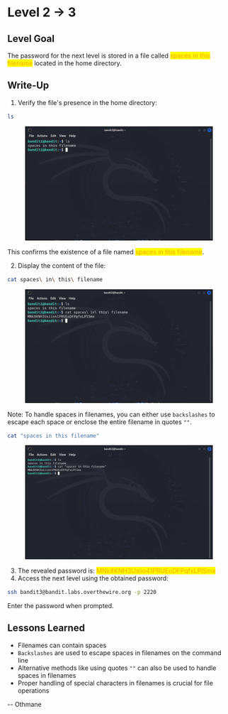 # Level 2 → 3

## Level Goal

The password for the next level is stored in a file called <mark style="color:orange;">spaces in this filename</mark> located in the home directory.



## Write-Up

1. Verify the file's presence in the home directory:

```sh
ls
```

<figure><img src="../../../../.gitbook/assets/image (4) (1) (1) (1) (1) (1).png" alt="ls"><figcaption></figcaption></figure>

This confirms the existence of a file named <mark style="color:orange;">spaces in this filename</mark>.

2. Display the content of the file:

```sh
cat spaces\ in\ this\ filename
```

<figure><img src="../../../../.gitbook/assets/image (1) (1) (1) (1) (1) (1) (1) (1) (1) (1) (1).png" alt="cat spaces\ in\ this\ filename"><figcaption></figcaption></figure>

Note: To handle spaces in filenames, you can either use `backslashes` to escape each space or enclose the entire filename in quotes `""`.

```sh
cat "spaces in this filename"
```

<figure><img src="../../../../.gitbook/assets/image (5) (1) (1).png" alt="cat &#x22;spaces in this filename&#x22;"><figcaption></figcaption></figure>

3. The revealed password is: <mark style="color:orange;">MNk8KNH3Usiio41PRUEoDFPqfxLPlSmx</mark>
4. Access the next level using the obtained password:

```sh
ssh bandit3@bandit.labs.overthewire.org -p 2220
```

Enter the password when prompted.



## Lessons Learned

* Filenames can contain spaces
* `Backslashes` are used to escape spaces in filenames on the command line
* Alternative methods like using quotes `""` can also be used to handle spaces in filenames
* Proper handling of special characters in filenames is crucial for file operations



\-- Othmane



